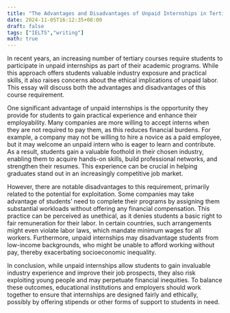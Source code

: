 ```yaml
---
title: "The Advantages and Disadvantages of Unpaid Internships in Tertiary Education"
date: 2024-11-05T16:12:35+08:00
draft: false
tags: ["IELTS","writing"]
math: true
---
```


In recent years, an increasing number of tertiary courses require students to participate in unpaid internships as part of their academic programs. While this approach offers students valuable industry exposure and practical skills, it also raises concerns about the ethical implications of unpaid labor. This essay will discuss both the advantages and disadvantages of this course requirement.

One significant advantage of unpaid internships is the opportunity they provide for students to gain practical experience and enhance their employability. Many companies are more willing to accept interns when they are not required to pay them, as this reduces financial burdens. For example, a company may not be willing to hire a novice as a paid employee, but it may welcome an unpaid intern who is eager to learn and contribute. As a result, students gain a valuable foothold in their chosen industry, enabling them to acquire hands-on skills, build professional networks, and strengthen their resumes. This experience can be crucial in helping graduates stand out in an increasingly competitive job market.

However, there are notable disadvantages to this requirement, primarily related to the potential for exploitation. Some companies may take advantage of students’ need to complete their programs by assigning them substantial workloads without offering any financial compensation. This practice can be perceived as unethical, as it denies students a basic right to fair remuneration for their labor. In certain countries, such arrangements might even violate labor laws, which mandate minimum wages for all workers. Furthermore, unpaid internships may disadvantage students from low-income backgrounds, who might be unable to afford working without pay, thereby exacerbating socioeconomic inequality.

In conclusion, while unpaid internships allow students to gain invaluable industry experience and improve their job prospects, they also risk exploiting young people and may perpetuate financial inequities. To balance these outcomes, educational institutions and employers should work together to ensure that internships are designed fairly and ethically, possibly by offering stipends or other forms of support to students in need.
